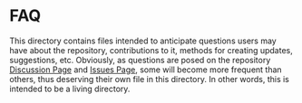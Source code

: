 # FAQ

This directory contains files intended to anticipate questions users may have about the repository, contributions to it, methods for creating updates, suggestions, etc. Obviously, as questions are posed on the repository [Discussion Page](https://github.com/BFO-ontology/BFO-2020/discussions/landing) and [Issues Page](https://github.com/BFO-ontology/BFO-2020/issues), some will become more frequent than others, thus deserving their own file in this directory. In other words, this is intended to be a living directory. 
